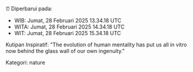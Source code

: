 ⏰ Diperbarui pada:
- WIB: Jumat, 28 Februari 2025 13.34.18 UTC
- WITA: Jumat, 28 Februari 2025 14.34.18 UTC
- WIT: Jumat, 28 Februari 2025 15.34.18 UTC

Kutipan Inspiratif:
"The evolution of human mentality has put us all in vitro now behind the glass wall of our own ingenuity."


Kategori: nature

